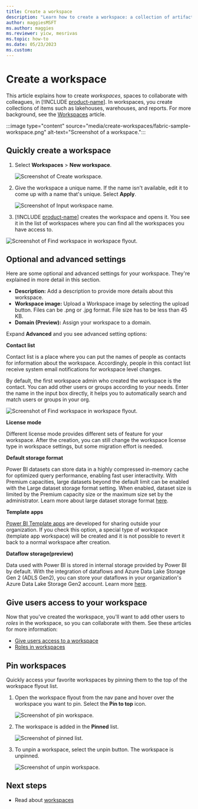```yaml
---
title: Create a workspace
description: "Learn how to create a workspace: a collection of artifacts such as lakehouses, warehouses, and reports built to deliver key metrics for your organization."
author: maggiesMSFT
ms.author: maggies
ms.reviewer: yicw, mesrivas
ms.topic: how-to
ms.date: 05/23/2023
ms.custom: 
---
```

# Create a workspace

This article explains how to create *workspaces*, spaces to collaborate with colleagues, in [!INCLUDE [product-name](../includes/product-name.md)]. In workspaces, you create collections of items such as lakehouses, warehouses, and reports. For more background, see the [Workspaces](workspaces.md) article.

:::image type="content" source="media/create-workspaces/fabric-sample-workspace.png" alt-text="Screenshot of a workspace.":::

## Quickly create a workspace

1. Select **Workspaces** > **New workspace**.
   
     ![Screenshot of Create workspace.](media/create-workspaces/fabric-new-workspaces.png)

2. Give the workspace a unique name. If the name isn't available, edit it to come up with a name that's unique. Select **Apply**.

     ![Screenshot of Input workspace name.](media/create-workspaces/fabric-quickly-create-workspace.png)

3. [!INCLUDE [product-name](../includes/product-name.md)] creates the workspace and opens it. You see it in the list of workspaces where you can find all the workspaces you have access to.

![Screenshot of Find workspace in workspace flyout.](media/create-workspaces/fabric-workspace-in-flyout.png)


## Optional and advanced settings
Here are some optional and advanced settings for your workspace. They're explained in more detail in this section.

- **Description:** Add a description to provide more details about this workspace.
- **Workspace image:** Upload a Workspace image by selecting the upload button. Files can be .png or .jpg format. File size has to be less than 45 KB.
- **Domain (Preview):** Assign your workspace to a domain.
  
Expand **Advanced** and you see advanced setting options:

**Contact list**

Contact list is a place where you can put the names of people as contacts for information about the workspace. Accordingly, people in this contact list receive system email notifications for workspace level changes. 

By default, the first workspace admin who created the workspace is the contact. You can add other users or groups according to your needs. Enter the name in the input box directly, it helps you to automatically search and match users or groups in your org.

![Screenshot of Find workspace in workspace flyout.](media/create-workspaces/fabric-contact-list.png)

**License mode**

Different license mode provides different sets of feature for your workspace. After the creation, you can still change the workspace license type in workspace settings, but some migration effort is needed. 

**Default storage format**

Power BI datasets can store data in a highly compressed in-memory cache for optimized query performance, enabling fast user interactivity. With Premium capacities, large datasets beyond the default limit can be enabled with the Large dataset storage format setting. When enabled, dataset size is limited by the Premium capacity size or the maximum size set by the administrator. Learn more about large dataset storage format [here](https://learn.microsoft.com/en-us/power-bi/enterprise/service-premium-large-models#enable-large-models).

**Template apps** 
  
[Power BI Template apps](https://learn.microsoft.com/en-us/power-bi/connect-data/service-template-apps-overview) are developed for sharing outside your organization. If you check this option, a special type of workspace (template app workspace) will be created and it is not possible to revert it back to a normal workspace after creation.
  
**Dataflow storage(preview)** 

Data used with Power BI is stored in internal storage provided by Power BI by default. With the integration of dataflows and Azure Data Lake Storage Gen 2 (ADLS Gen2), you can store your dataflows in your organization's Azure Data Lake Storage Gen2 account. Learn more [here](https://learn.microsoft.com/en-us/power-bi/transform-model/dataflows/dataflows-azure-data-lake-storage-integration#considerations-and-limitations).


## Give users access to your workspace

Now that you've created the workspace, you'll want to add other users to *roles* in the workspace, so you can collaborate with them. See these articles for more information:

- [Give users access to a workspace](give-access-workspaces.md)
- [Roles in workspaces](roles-workspaces.md)

## Pin workspaces

Quickly access your favorite workspaces by pinning them to the top of the workspace flyout list. 

1. Open the workspace flyout from the nav pane and hover over the workspace you want to pin. Select the **Pin to top** icon.

    ![Screenshot of pin workspace.](media/create-workspaces/pin-workspace.png)

1. The workspace is added in the **Pinned** list.

    ![Screenshot of pinned list.](media/create-workspaces/pinned-list.png)

1. To unpin a workspace, select the unpin button. The workspace is unpinned.

    ![Screenshot of unpin workspace.](media/create-workspaces/unpin-workspace.png)


## Next steps
* Read about [workspaces](workspaces.md)
